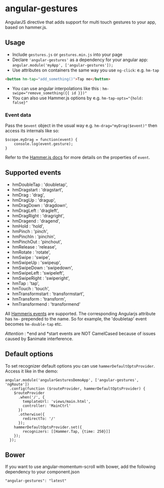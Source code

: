 # angular-gestures

AngularJS directive that adds support for multi touch gestures to your app, based on hammer.js.

## Usage

* Include `gestures.js` or `gestures.min.js` into your page
* Declare `'angular-gestures'` as a dependency for your angular app: `angular.module('myApp', ['angular-gestures']);`
* Use attributes on containers the same way you use `ng-click`: e.g. `hm-tap`
```HTML
<button hm-tap="add_something()">Tap me</button>
```
* You can use angular interpolations like this : `hm-swipe="remove_something({{ id }})"`
* You can also use Hammer.js options by e.g. `hm-tap-opts="{hold: false}"`

### Event data

Pass the `$event` object in the usual way e.g. `hm-drag="myDrag($event)"` then access its internals like so:
```JS
$scope.myDrag = function(event) {
	console.log(event.gesture);
}
```
Refer to the [Hammer.js docs](https://github.com/EightMedia/hammer.js/wiki/Getting-Started) for more details on the properties of `event`.

## Supported events


* hmDoubleTap : 'doubletap',
* hmDragstart : 'dragstart',
* hmDrag : 'drag',
* hmDragUp : 'dragup',
* hmDragDown : 'dragdown',
* hmDragLeft : 'dragleft',
* hmDragRight : 'dragright',
* hmDragend : 'dragend',
* hmHold : 'hold',
* hmPinch : 'pinch',
* hmPinchIn : 'pinchin',
* hmPinchOut : 'pinchout',
* hmRelease : 'release',
* hmRotate : 'rotate',
* hmSwipe : 'swipe',
* hmSwipeUp : 'swipeup',
* hmSwipeDown : 'swipedown',
* hmSwipeLeft : 'swipeleft',
* hmSwipeRight : 'swiperight',
* hmTap : 'tap',
* hmTouch : 'touch',
* hmTransformstart : 'transformstart',
* hmTransform : 'transform',
* hmTransformend : 'transformend'


All [Hammerjs events](https://github.com/EightMedia/hammer.js/wiki/Getting-Started) are supported. The corresponding Angularjs attribute has `hm-` prepended to the name. So for example, the 'doubletap' event becomes `hm-double-tap` etc.

*Attention* : *end and *start events are NOT CamelCased because of issues caused by $animate interference.

## Default options
To set recognizer default options you can use `hammerDefaultOptsProvider`. Access it like in the demo:

```
angular.module('angularGesturesDemoApp', ['angular-gestures', 'ngRoute'])
  .config(function ($routeProvider, hammerDefaultOptsProvider) {
    $routeProvider
      .when('/', {
        templateUrl: 'views/main.html',
        controller: 'MainCtrl'
      })
      .otherwise({
        redirectTo: '/'
      });
    hammerDefaultOptsProvider.set({
        recognizers: [[Hammer.Tap, {time: 250}]]
    });
  });
```

## Bower
If you want to use angular-momentum-scroll with bower, add the following dependency to your component.json

`"angular-gestures": "latest"`
